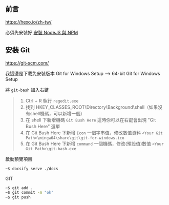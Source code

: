 ﻿## 前言

https://hexo.io/zh-tw/

必須先安裝好 [安裝 NodeJS 與 NPM](cygwin/cygwin.md#安裝-nodejs-與-npm)

## 安裝 Git

https://git-scm.com/

我這邊是下載免安裝版本 Git for Windows Setup --> 64-bit Git for Windows Setup

將 `git-bash` 加入右鍵

>1. Ctrl + R 執行 `regedit.exe`
>2. 找到 HKEY_CLASSES_ROOT\Directory\Background\shell（如果沒有shell機碼，可以新增一個）
>3. 在 shell 下新增機碼 `Git Bush Here` 這時你可以在右鍵會出現 "Git Bush Here" 選單
>4. 在 Git Bush Here 下新增 `Icon` 一個字串值，修改數值資料 `<Your Git Path>\mingw64\share\git\git-for-windows.ico`
>5. 在 Git Bush Here 下新增 `command` 一個機碼，修改(預設值)數值 `<Your Git Path>\git-bash.exe`

啟動預覽項目

```bash
~$ docsify serve ./docs
```

GIT
```bash
~$ git add .
~$ git commit -m "ok"
~$ git push
```